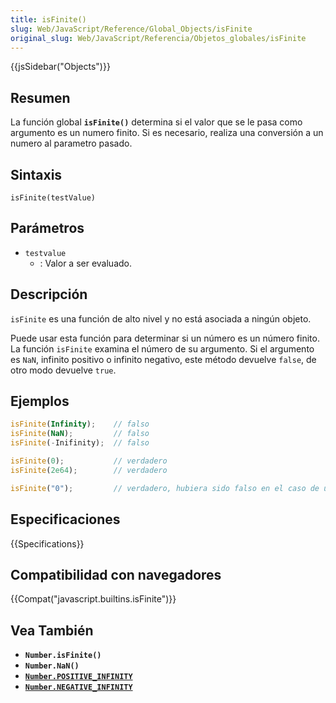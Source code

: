 ```yaml
---
title: isFinite()
slug: Web/JavaScript/Reference/Global_Objects/isFinite
original_slug: Web/JavaScript/Referencia/Objetos_globales/isFinite
---
```


{{jsSidebar("Objects")}}

## Resumen

La función global **`isFinite()`** determina si el valor que se le pasa como argumento es un numero finito. Si es necesario, realiza una conversión a un numero al parametro pasado.

## Sintaxis

```
isFinite(testValue)
```

## Parámetros

- `testvalue`
  - : Valor a ser evaluado.

## Descripción

`isFinite` es una función de alto nivel y no está asociada a ningún objeto.

Puede usar esta función para determinar si un número es un número finito. La función `isFinite` examina el número de su argumento. Si el argumento es `NaN`, infinito positivo o infinito negativo, este método devuelve `false`, de otro modo devuelve `true`.

## Ejemplos

```js
isFinite(Infinity);    // falso
isFinite(NaN);         // falso
isFinite(-Inifinity);  // falso

isFinite(0);           // verdadero
isFinite(2e64);        // verdadero

isFinite("0");         // verdadero, hubiera sido falso en el caso de usar Number.isFinite("0") que es mas robusta
```

## Especificaciones

{{Specifications}}

## Compatibilidad con navegadores

{{Compat("javascript.builtins.isFinite")}}

## Vea También

- **`Number.isFinite()`**
- **`Number.NaN()`**
- [**`Number.POSITIVE_INFINITY`**](/es/docs/Referencia_de_JavaScript_1.5/Objetos_globales/Number/POSITIVE_INFINITY)
- [**`Number.NEGATIVE_INFINITY`**](/es/docs/Referencia_de_JavaScript_1.5/Objetos_globales/Number/NEGATIVE_INFINITY)
